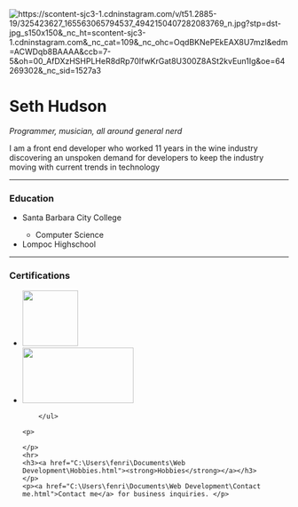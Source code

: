<!DOCTYPE html>
<html lang="en">
<head>
    <meta charset="UTF-8">
    <meta http-equiv="X-UA-Compatible" content="IE=edge">
    <meta name="viewport" content="width=device-width, initial-scale=1.0">
    <title>Seth Hudson</title>
</head>
<body>
   <img src="C:\Users\fenri\Documents\Web Development\sethsProfilePicInsta.jpg" alt="https://scontent-sjc3-1.cdninstagram.com/v/t51.2885-19/325423627_165563065794537_4942150407282083769_n.jpg?stp=dst-jpg_s150x150&_nc_ht=scontent-sjc3-1.cdninstagram.com&_nc_cat=109&_nc_ohc=OqdBKNePEkEAX8U7mzI&edm=ACWDqb8BAAAA&ccb=7-5&oh=00_AfDXzHSHPLHeR8dRp70IfwKrGat8U300Z8ASt2kvEun1Ig&oe=64269302&_nc_sid=1527a3">
    <h1><Strong>Seth Hudson</Strong></h1>
    <p><em>Programmer, musician, all around general nerd</em></p>
    <p>I am a front end developer who worked 11 years in the wine industry discovering an unspoken demand for developers to keep the industry moving with current trends in technology</p>
    <hr>
    <h3><strong>Education</strong></h3>
    <p><ul>
        <li>Santa Barbara City College</li>
            <ul>    
            <li>Computer Science</li>
            </ul>
        <li>Lompoc Highschool</li>
        </ul>
    </p>
    <hr>
    <h3><strong>Certifications</strong></h3>
    <ul>
        <li>
            <a href="https://www.comptia.org/"><img src="C:\Users\fenri\Documents\Web Development\CompTIA A+ ce logo\Aplus Certified CE\Aplus Logo Certified CE.png"height="100" width="100"></a>
            </li>
            <li>
                <a href="https://www.mastersommeliers.org/"><img src="C:\Users\fenri\OneDrive\Pictures\Saved Pictures\Wallpaper\courtOfMastersSommelier.jpg"height="100" width="200"></a>
                </li>
            
        </ul>

    <p>
    
    </p>
    <hr>
    <h3><a href="C:\Users\fenri\Documents\Web Development\Hobbies.html"><strong>Hobbies</strong></a></h3>
    </p>
    <p><a href="C:\Users\fenri\Documents\Web Development\Contact me.html">Contact me</a> for business inquiries. </p>


</body>
</html>
